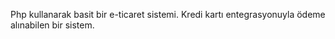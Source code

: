 Php kullanarak basit bir e-ticaret sistemi. Kredi kartı entegrasyonuyla ödeme alınabilen bir sistem.
